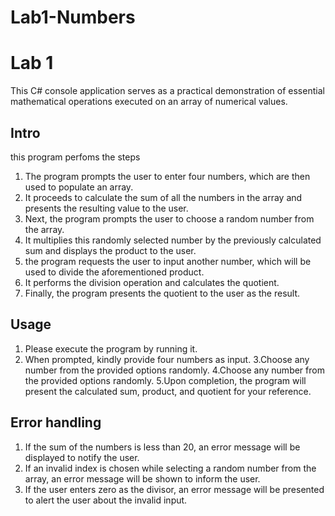 # Lab1-Numbers

# Lab 1 

This C# console application serves as a practical demonstration of essential mathematical operations executed on an array of numerical values. 

## Intro 
this program perfoms the steps
1. The program prompts the user to enter four numbers, which are then used to populate an array. 
2.  It proceeds to calculate the sum of all the numbers in the array and presents the resulting value to the user.
3. Next, the program prompts the user to choose a random number from the array.
4. It multiplies this randomly selected number by the previously calculated sum and displays the product to the user.
5. the program requests the user to input another number, which will be used to divide the aforementioned product.
6. It performs the division operation and calculates the quotient. 
7.  Finally, the program presents the quotient to the user as the result.
	
## Usage 
1. Please execute the program by running it.
2. When prompted, kindly provide four numbers as input.
3.Choose any number from the provided options randomly.
4.Choose any number from the provided options randomly.
5.Upon completion, the program will present the calculated sum, product, and quotient for your reference.

## Error handling 

1. If the sum of the numbers is less than 20, an error message will be displayed to notify the user.
2. If an invalid index is chosen while selecting a random number from the array, an error message will be shown to inform the user.
3. If the user enters zero as the divisor, an error message will be presented to alert the user about the invalid input.





